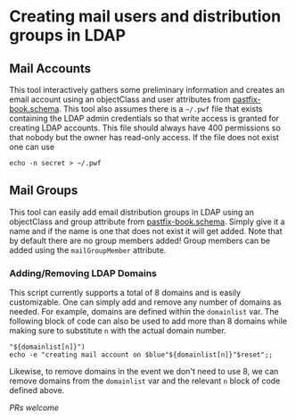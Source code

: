 # Creating mail users and distribution groups in LDAP

## Mail Accounts
This tool interactively gathers some preliminary information and creates an email account using an objectClass and user attributes from [pastfix-book.schema](https://github.com/variablenix/ldap-mail-schema/blob/master/postfix-book.schema). This tool also assumes there is a `~/.pwf` file that exists containing the LDAP admin credentials so that write access is granted for creating LDAP accounts. This file should always have 400 permissions so that nobody but the owner has read-only access. If the file does not exist one can use

`echo -n secret > ~/.pwf`

## Mail Groups
This tool can easily add email distribution groups in LDAP using an objectClass and group attribute from [pastfix-book.schema](https://github.com/variablenix/ldap-mail-schema/blob/master/postfix-book.schema). Simply give it a name and if the name is one that does not exist it will get added. Note that by default there are no group members added! Group members can be added using the `mailGroupMember` attribute.

### Adding/Removing LDAP Domains
This script currently supports a total of 8 domains and is easily customizable. One can simply add and remove any number of domains as needed. For example, domains are defined within the `domainlist` var. The following block of code can also be used to add more than 8 domains while making sure to substitute `n` with the actual domain number.
```
"${domainlist[n]}")
echo -e "creating mail account on $blue"${domainlist[n]}"$reset";;
```
Likewise, to remove domains in the event we don't need to use 8, we can remove domains from the `domainlist` var and the relevant `n` block of code defined above.

_PRs welcome_
